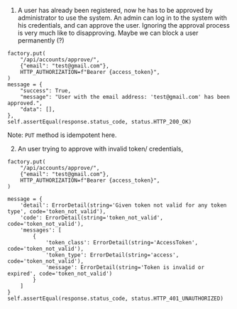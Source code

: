 1. A user has already been registered, now he has to be approved by administrator to use the system.
An admin can log in to the system with his credentials, and can approve the user.
Ignoring the approval process is very much like to disapproving. Maybe we can block a user permanently (?)



```
factory.put(
    "/api/accounts/approve/",
    {"email": "test@gmail.com"},
    HTTP_AUTHORIZATION=f"Bearer {access_token}",
)
message = {
    "success": True,
    "message": "User with the email address: 'test@gmail.com' has been approved.",
    "data": [],
},
self.assertEqual(response.status_code, status.HTTP_200_OK)
```
Note: `PUT` method is idempotent here.

2. An user trying to approve with invalid token/ credentials,


```
factory.put(
    "/api/accounts/approve/",
    {"email": "test@gmail.com"},
    HTTP_AUTHORIZATION=f"Bearer {access_token}",
)

message = {
    'detail': ErrorDetail(string='Given token not valid for any token type', code='token_not_valid'),
    'code': ErrorDetail(string='token_not_valid', code='token_not_valid'),
    'messages': [
        {
            'token_class': ErrorDetail(string='AccessToken', code='token_not_valid'),
            'token_type': ErrorDetail(string='access', code='token_not_valid'),
            'message': ErrorDetail(string='Token is invalid or expired', code='token_not_valid')
        }
    ]
}
self.assertEqual(response.status_code, status.HTTP_401_UNAUTHORIZED)
```